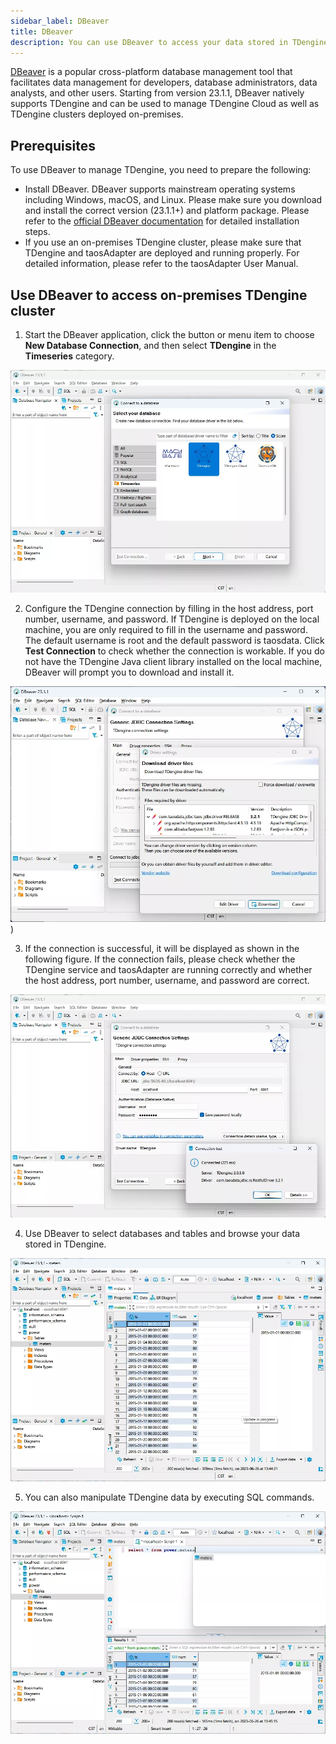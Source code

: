 ```yaml
---
sidebar_label: DBeaver
title: DBeaver
description: You can use DBeaver to access your data stored in TDengine and TDengine Cloud.
---
```


[DBeaver](https://dbeaver.io/) is a popular cross-platform database management tool that facilitates data management for developers, database administrators, data analysts, and other users. Starting from version 23.1.1, DBeaver natively supports TDengine and can be used to manage TDengine Cloud as well as TDengine clusters deployed on-premises.

## Prerequisites

To use DBeaver to manage TDengine, you need to prepare the following:

- Install DBeaver. DBeaver supports mainstream operating systems including Windows, macOS, and Linux. Please make sure you download and install the correct version (23.1.1+) and platform package. Please refer to the [official DBeaver documentation](https://github.com/dbeaver/dbeaver/wiki/Installation) for detailed installation steps.
- If you use an on-premises TDengine cluster, please make sure that TDengine and taosAdapter are deployed and running properly. For detailed information, please refer to the taosAdapter User Manual.

## Use DBeaver to access on-premises TDengine cluster

1. Start the DBeaver application, click the button or menu item to choose **New Database Connection**, and then select **TDengine** in the **Timeseries** category.

 ![Connect TDengine with DBeaver](./dbeaver/dbeaver-connect-tdengine-en.webp)

2. Configure the TDengine connection by filling in the host address, port number, username, and password. If TDengine is deployed on the local machine, you are only required to fill in the username and password. The default username is root and the default password is taosdata. Click **Test Connection** to check whether the connection is workable. If you do not have the TDengine Java client library installed on the local machine, DBeaver will prompt you to download and install it.

 ![Configure the TDengine connection](./dbeaver/dbeaver-config-tdengine-en.webp))

3. If the connection is successful, it will be displayed as shown in the following figure. If the connection fails, please check whether the TDengine service and taosAdapter are running correctly and whether the host address, port number, username, and password are correct.

 ![Connection successful](./dbeaver/dbeaver-connect-tdengine-test-en.webp)

4. Use DBeaver to select databases and tables and browse your data stored in TDengine.

 ![Browse TDengine data with DBeaver](./dbeaver/dbeaver-browse-data-en.webp)

5. You can also manipulate TDengine data by executing SQL commands.

 ![Use SQL commands to manipulate TDengine data in DBeaver](./dbeaver/dbeaver-sql-execution-en.webp)
